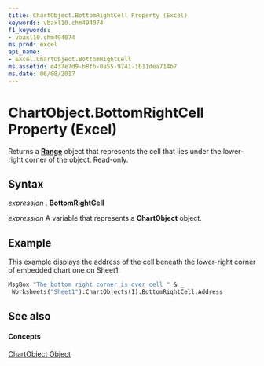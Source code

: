 ```yaml
---
title: ChartObject.BottomRightCell Property (Excel)
keywords: vbaxl10.chm494074
f1_keywords:
- vbaxl10.chm494074
ms.prod: excel
api_name:
- Excel.ChartObject.BottomRightCell
ms.assetid: e437e7d9-b8fb-0a55-9741-1b11dea714b7
ms.date: 06/08/2017
---
```



# ChartObject.BottomRightCell Property (Excel)

Returns a  **[Range](range-object-excel.md)** object that represents the cell that lies under the lower-right corner of the object. Read-only.


## Syntax

 _expression_ . **BottomRightCell**

 _expression_ A variable that represents a **ChartObject** object.


## Example

This example displays the address of the cell beneath the lower-right corner of embedded chart one on Sheet1.


```vb
MsgBox "The bottom right corner is over cell " & _ 
 Worksheets("Sheet1").ChartObjects(1).BottomRightCell.Address
```


## See also


#### Concepts


[ChartObject Object](chartobject-object-excel.md)

